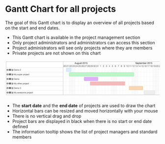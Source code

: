 Gantt Chart for all projects
============================

The goal of this Gantt chart is to display an overview of all projects based on the start and end dates.

- This Gantt chart is available in the project management section
- Only project administrators and administrators can access this section
- Project administrators will see only projects where they are members
- Private projects are not shown on this chart

![Gantt Chart for all projects](screenshots/gantt-chart-all-projects.png)

- The **start date** and the **end date** of projects are used to draw the chart
- Horizontal bars can be resized and moved horizontally with your mouse
- There is no vertical drag and drop
- Project bars are displayed in black when there is no start or end date defined
- The information tooltip shows the list of project managers and standard members
